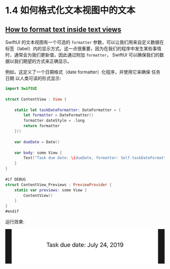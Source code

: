 # 1.4 如何格式化文本视图中的文本

## [How to format text inside text views](https://www.hackingwithswift.com/quick-start/swiftui/how-to-format-text-inside-text-views)

SwiftUI 的文本视图有一个可选的 `formatter` 参数，可以让我们用来自定义数据在标签（label）内的显示方式。这一点很重要，因为在我们的程序中发生某些事情时，通常会为我们更新值，因此通过附加 `formatter`， SwiftUI 可以确保我们的数据以我们期望的方式来正确显示。

例如，这定义了一个日期格式（date formatter）化程序，并使用它来确保 任务日期 以人类可读的形式显示:

```swift
import SwiftUI

struct ContentView : View {

    static let taskDateFormatter: DateFormatter = {
        let formatter = DateFormatter()
        formatter.dateStyle = .long
        return formatter
    }()

    var dueDate = Date()

    var body: some View {
        Text("Task due date: \(dueDate, formatter: Self.taskDateFormatter)")
    }
}

#if DEBUG
struct ContentView_Previews : PreviewProvider {
    static var previews: some View {
        ContentView()
    }
}
#endif
```

运行效果:

![](../.gitbook/assets/date_formatter_text.png)

